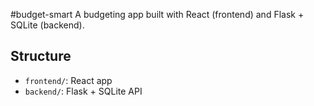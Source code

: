 #budget-smart
A budgeting app built with React (frontend) and Flask + SQLite (backend).

## Structure

- `frontend/`: React app
- `backend/`: Flask + SQLite API
